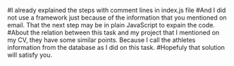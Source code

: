 #I already explained the steps with comment lines in index.js file
#And I did not use a framework just because of the information that you mentioned on email. That the next step may be in plain JavaScript to expain the code.
#About the relation between this task and my project that I mentioned on my CV, they have some similar points. Because I call the athletes information from the database as I did on this task. 
#Hopefuly that solution will satisfy you.
